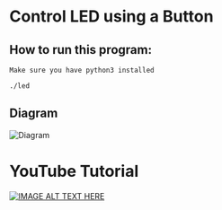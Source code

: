 # Control LED using a Button

## How to run this program:
```
Make sure you have python3 installed

./led
```

## Diagram

<img src="https://i.ibb.co/W3XpGx2/Untitled-Sketch-bb.png" alt="Diagram" border="0">

# YouTube Tutorial 

[![IMAGE ALT TEXT HERE](https://img.youtube.com/vi/IQWrFE_wtUk/0.jpg)](https://www.youtube.com/watch?v=IQWrFE_wtUk)
